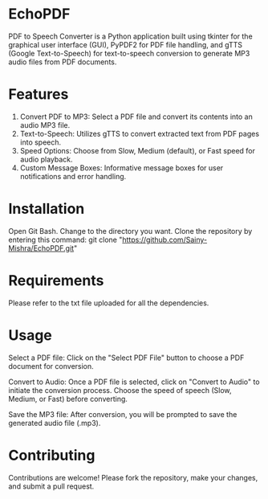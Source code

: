 # EchoPDF

PDF to Speech Converter is a Python application built using tkinter for the graphical user interface (GUI), PyPDF2 for PDF file handling, and gTTS (Google Text-to-Speech) for text-to-speech conversion to generate MP3 audio files from PDF documents.

# Features
<ol>
  <li>Convert PDF to MP3: Select a PDF file and convert its contents into an audio MP3 file.</li>
  <li>Text-to-Speech: Utilizes gTTS to convert extracted text from PDF pages into speech.</li>
  <li>Speed Options: Choose from Slow, Medium (default), or Fast speed for audio playback.</li>
  <li>Custom Message Boxes: Informative message boxes for user notifications and error handling.</li>
</ol>

# Installation
Open Git Bash.
Change to the directory you want.
Clone the repository by entering this command: git clone "https://github.com/Sainy-Mishra/EchoPDF.git"

# Requirements
Please refer to the txt file uploaded for all the dependencies.
# Usage
Select a PDF file:
Click on the "Select PDF File" button to choose a PDF document for conversion.

Convert to Audio:
Once a PDF file is selected, click on "Convert to Audio" to initiate the conversion process. Choose the speed of speech (Slow, Medium, or Fast) before converting.

Save the MP3 file:
After conversion, you will be prompted to save the generated audio file (.mp3).

# Contributing
Contributions are welcome! Please fork the repository, make your changes, and submit a pull request.
